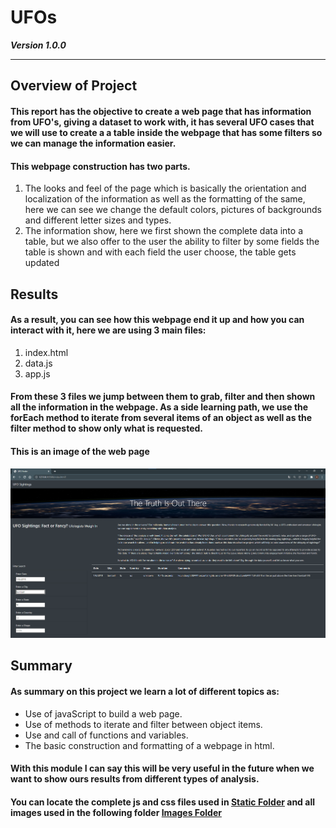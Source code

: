 # UFOs

***Version 1.0.0***

---

## Overview of Project
#### This report has the objective to create a web page that has information from UFO's, giving a dataset to work with, it has several UFO cases that we will use to create a a table inside the webpage that has some filters so we can manage the information easier.

#### This webpage construction has two parts.

1. The looks and feel of the page which is basically the orientation and localization of the information as well as the formatting of the same, here we can see we change the default colors, pictures of backgrounds and different letter sizes and types.
2. The information show, here we first shown the complete data into a table, but we also offer to the user the ability to filter by some fields the table is shown and with each field the user choose, the table gets updated

## Results

#### As a result, you can see how this webpage end it up and how you can interact with it, here we are using 3 main files:

1. index.html
2. data.js
3. app.js

#### From these 3 files we jump between them to grab, filter and then shown all the information in the webpage. As a side learning path, we use the forEach method to iterate from several items of an object as well as the filter method to show only what is requested.

#### This is an image of the web page

<img src="https://github.com/SeRoGaTa/UFOs/blob/main/images/webpage.png" width="1150"> 

## Summary
#### As summary on this project we learn a lot of different topics as:

- Use of javaScript to build a web page.
- Use of methods to iterate and filter between object items.
- Use and call of functions and variables.
- The basic construction and formatting of a webpage in html.

#### With this module I can say this will be very useful in the future when we want to show ours results from different types of analysis.

#### You can locate the complete js and css files used in [Static Folder](https://github.com/SeRoGaTa/UFOs/tree/main/static) and all images used in the following folder [Images Folder](https://github.com/SeRoGaTa/UFOs/tree/main/images)
